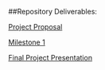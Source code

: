 ##Repository Deliverables:

[Project Proposal](Project_Proposal.md)

[Milestone 1](Milestone_1.md)

[Final Project Presentation](Final_Project_Presentation.pdf)
